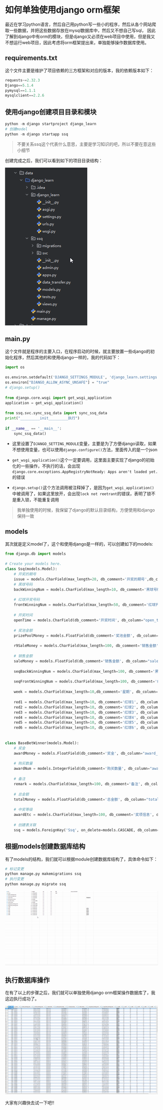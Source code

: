 # 如何单独使用django orm框架

最近在学习python语言，然后自己用python写一些小的程序，然后从各个网站爬取一些数据，并把这些数据存放在mysql数据库中，然后又不想自己写sql， 因此了解到django中有orm的模块，但是django又必须在web项目中使用，但是我又不想运行web项目，因此考虑将orm框架提出来，单独能够操作数据库使用。

## requirements.txt

这个文件主要是维护了项目依赖的三方框架和对应的版本，我的依赖版本如下：

```python
requests~=2.32.3
Django==5.1.4
pymysql==1.1.1
mysqlclient==2.2.6
```

## 使用django创建项目目录和模块

```python
python -m django startproject django_learn
# 创建model
python -m django startapp ssq
```

> 不要关系ssq这个代表什么意思，主要是学习知识的吧，所以不要在意这些小细节

创建完成之后，我们可以看到如下的项目目录结构：

![](../../../assets/2024-12-15-18-01-22-image.png)

## main.py

这个文件就是程序的主要入口，在程序启动的时候，就主要放置一些django的初始化程序，然后其他的和使用django一样的，我的代码如下：

```python
import os

os.environ.setdefault('DJANGO_SETTINGS_MODULE', 'django_learn.settings')
os.environ["DJANGO_ALLOW_ASYNC_UNSAFE"] = "true"
# django.setup()

from django.core.wsgi import get_wsgi_application
application = get_wsgi_application()

from ssq.svc.sync_ssq_data import sync_ssq_data
print("_________init_________执行")

if __name__ == '__main__':
    sync_ssq_data()
```

- 这里设置了`DJANGO_SETTING_MODULE`变量，主要是为了方便django读取，如果不想使用变量，也可以使用`django.configure()`方法，里面传入的是一个json

- `get_wsgi_application()`这个一定要调用，这里面主要实现了django的初始化的一些操作，不执行的话，会出现`django.core.exceptions.AppRegistryNotReady: Apps aren't loaded yet.`的错误

- `django.setup()`这个方法调用被注释掉了，是因为`get_wsgi_application()`中被调用了，如果这里放开，会出现`lock not reetrant`的错误，表明了锁不是重入锁，不能重复调用

> 我单独使用的时候，我保留了django的默认目录结构，方便使用和django保持一致

## models

其次就是定义model了，这个和使用django是一样的，可以创建如下的models:

```python
from django.db import models

# Create your models here.
class Ssq(models.Model):
    # 开奖的期号
    issue = models.CharField(max_length=20, db_comment='开奖的期号',db_column="issue",  null=True, unique=True)
    # 黑球号码
    backWinningNum = models.CharField(max_length=10, db_comment='黑球号码', db_column="back_winning_num",  null=True)

    # 红球开奖号码
    frontWinningNum = models.CharField(max_length=50, db_comment='红球开奖号码', db_column="front_winning_num",  null=True)

    # 开奖时间
    openTime = models.CharField(db_comment='开奖时间', db_column="open_time",  null=True, max_length=50)

    # 奖池金额
    prizePoolMoney = models.FloatField(db_comment='奖池金额', db_column="prize_pool_money",  null=True)

    r9SaleMoney = models.CharField(max_length=100, db_comment='销售金额', db_column="r9_sale_money",  null=True)

    # 销售金额
    saleMoney = models.FloatField(db_comment='销售金额', db_column="sale_money",  null=True)

    seqBackWinningNum = models.CharField(max_length=100, db_comment='黑球号码', db_column="seq_back_winning_num",  null=True)

    seqFrontWinningNum = models.CharField(max_length=100, db_comment='红球号码', db_column="seq_front_winning_num",  null=True)

    week = models.CharField(max_length=10,db_comment='星期', db_column="week",  null=True)

    red1 = models.CharField(max_length=10, db_comment='红球1', db_column="red1",  null=True)
    red2 = models.CharField(max_length=10, db_comment='红球2', db_column="red2",  null=True)
    red3 = models.CharField(max_length=10, db_comment='红球3', db_column="red3",  null=True)
    red4 = models.CharField(max_length=10, db_comment='红球4', db_column="red4",  null=True)
    red5 = models.CharField(max_length=10, db_comment='红球5', db_column="red5",  null=True)
    red6 = models.CharField(max_length=10, db_comment='红球6', db_column="red6",  null=True)


class BaseBetWinner(models.Model):
    # 奖金
    awardMoney = models.FloatField(db_comment='奖金', db_column="award_money", default=0.0,  null=True)

    # 购买数量
    awardNum = models.IntegerField(db_comment='购买数量', db_column="award_num", default=0,  null=True)

    # 备注
    remark = models.CharField(max_length=100, db_comment='备注', db_column="remark",  null=True)

    # 总金额
    totalMoney = models.FloatField(db_comment='总金额', db_column="total_money", default=0.0,  null=True)

    # 中奖等级
    awardEtc = models.CharField(max_length=100, db_comment='奖项信息', db_column="award_etc",  null=True)

    # 创建表关联
    ssq = models.ForeignKey('Ssq', on_delete=models.CASCADE, db_column="ssq_id", default= None,  null=True)

```

## 根据models创建数据库结构

有了models的结构，我们就可以根据module创建数据库结构了，具体命令如下：

```python
# 标记变更
python manage.py makemigrations ssq
# 执行变更
python manage.py migrate ssq
```

![](../../../assets/2024-12-15-18-10-26-image.png)

## 执行数据库操作

在有了以上的步骤之后，我们就可以单独使用django orm框架操作数据库了，我这边执行成功了。

![](../../../assets/2024-12-15-18-11-16-image.png)

大家有兴趣快去试一下吧!!
